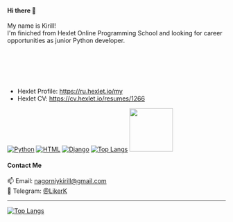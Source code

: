 <h4> Hi there 👋 </h4>
<p style="margin-bottom: 100px">
    My name is Kirill!<br> 
    I'm finiched from Hexlet Online Programming School and looking for career opportunities as junior Python developer.
</p> 






- Hexlet Profile: https://ru.hexlet.io/my
- Hexlet CV: https://cv.hexlet.io/resumes/1266

[![Python](https://img.shields.io/badge/Python-white?logo=python&logoColor=blue)](https://img.shields.io/badge/Python-white?logo=python&logoColor=blue) 
[![HTML](https://img.shields.io/badge/HTML-white?logo=html5&logoColor=orange)](https://img.shields.io/badge/HTML-white?logo=html5&logoColor=orange)
[![Django](https://img.shields.io/badge/Django-white?logo=django&logoColor=green)](https://img.shields.io/badge/Django-white?logo=django&logoColor=green)
[![Top Langs](https://www.codewars.com/users/LikerK/badges/micro)](https://www.codewars.com/users/LikerK)
<img src="https://i.ibb.co/tJqCVKk/github.gif" width="100"/> 

<h4> Contact Me </h4>


:mailbox: Email: nagorniykirill@gmail.com <br>
:calling: Telegram: [@LikerK](https://t.me/LikerK)

---


[![Top Langs](https://github-readme-stats.vercel.app/api/top-langs/?username=LikerK&layout=compact)](https://github.com/anuraghazra/github-readme-stats)




